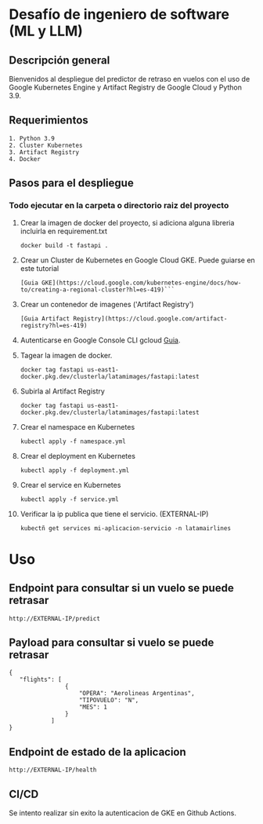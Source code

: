 # Desafío de ingeniero de software (ML y LLM)

## Descripción general

Bienvenidos al despliegue del predictor de retraso en vuelos con el uso de Google Kubernetes Engine y Artifact Registry de Google Cloud y Python 3.9.

## Requerimientos 
    1. Python 3.9
    2. Cluster Kubernetes
    3. Artifact Registry
    4. Docker

## Pasos para el despliegue
### Todo ejecutar en la carpeta o directorio raiz del proyecto

1. Crear la imagen de docker del proyecto, si adiciona alguna libreria incluirla en requirement.txt


    ```
    docker build -t fastapi .
    ```

2. Crear un Cluster de Kubernetes en Google Cloud GKE. Puede guiarse en este tutorial


    ```
    [Guia GKE](https://cloud.google.com/kubernetes-engine/docs/how-to/creating-a-regional-cluster?hl=es-419)```

3. Crear un contenedor de imagenes ('Artifact Registry')


    ```
    [Guia Artifact Registry](https://cloud.google.com/artifact-registry?hl=es-419)
    ```

4. Autenticarse en Google Console CLI gcloud [Guia](https://cloud.google.com/docs/authentication/gcloud?hl=es-419).

5. Tagear la imagen de docker.


    ```
    docker tag fastapi us-east1-docker.pkg.dev/clusterla/latamimages/fastapi:latest
    ```


6. Subirla al Artifact Registry

    ```
    docker tag fastapi us-east1-docker.pkg.dev/clusterla/latamimages/fastapi:latest
    ```

7. Crear el namespace en Kubernetes


    ```
    kubectl apply -f namespace.yml
    ```
8. Crear el deployment en Kubernetes


    ```
    kubectl apply -f deployment.yml
    ```

9. Crear el service en Kubernetes


    ```
    kubectl apply -f service.yml
    ```

10. Verificar la ip publica que tiene el servicio.  (EXTERNAL-IP)


    ```
    kubectñ get services mi-aplicacion-servicio -n latamairlines
    ```

# Uso

## Endpoint para consultar si un vuelo se puede retrasar


  ``` http://EXTERNAL-IP/predict ```

## Payload para consultar si vuelo se puede retrasar


```
{
   "flights": [
                {
                    "OPERA": "Aerolineas Argentinas", 
                    "TIPOVUELO": "N", 
                    "MES": 1
                }
            ]
}
```
## Endpoint de estado de la aplicacion 

  ``` http://EXTERNAL-IP/health ```


## CI/CD

Se intento realizar sin exito la autenticacion de GKE en Github Actions.







